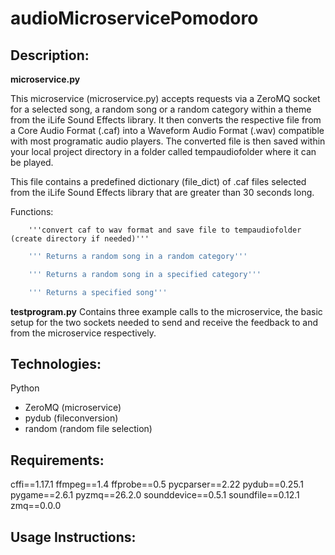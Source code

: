 # audioMicroservicePomodoro

## Description: 

**microservice.py**

This microservice (microservice.py) accepts requests via a ZeroMQ socket for a selected song, a random song or a random category within a theme from the iLife Sound Effects    library. It then converts the respective file from a Core Audio Format (.caf) into a Waveform Audio Format (.wav) compatible with most programatic audio players. The converted file is then saved within your local project directory in a folder called tempaudiofolder where it can be played. 
  
This file contains a predefined dictionary (file_dict) of .caf files selected from the iLife Sound Effects library that are greater than 30 seconds long.

Functions:
```convert_caf_to_wav(category, filename):
    '''convert caf to wav format and save file to tempaudiofolder (create directory if needed)'''
```

```def get_random():
    ''' Returns a random song in a random category'''
```

```def get_random_from_category(category):
    ''' Returns a random song in a specified category'''
```

```def get_file(selected_song):
    ''' Returns a specified song'''
```
    
**testprogram.py**
  Contains three example calls to the microservice, the basic setup for the two sockets needed to send and receive the feedback to and from the microservice respectively. 

## Technologies:
Python
- ZeroMQ (microservice)
- pydub (fileconversion)
- random (random file selection)

## Requirements:
cffi==1.17.1
ffmpeg==1.4 
ffprobe==0.5
pycparser==2.22
pydub==0.25.1
pygame==2.6.1
pyzmq==26.2.0
sounddevice==0.5.1
soundfile==0.12.1
zmq==0.0.0

## Usage Instructions:

